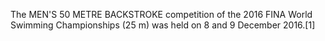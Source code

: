 The MEN'S 50 METRE BACKSTROKE competition of the 2016 FINA World Swimming Championships (25 m) was held on 8 and 9 December 2016.[1]

